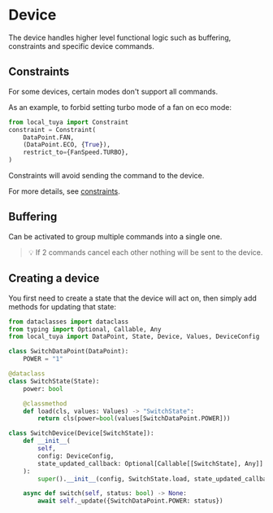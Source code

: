 # Device
The device handles higher level functional logic such as buffering, constraints and specific device commands.

## Constraints
For some devices, certain modes don't support all commands.

As an example, to forbid setting turbo mode of a fan on eco mode:
```python
from local_tuya import Constraint
constraint = Constraint(
    DataPoint.FAN,
    (DataPoint.ECO, {True}),
    restrict_to={FanSpeed.TURBO},
)
```

Constraints will avoid sending the command to the device.

For more details, see [constraints](./constraints.py).

## Buffering
Can be activated to group multiple commands into a single one.

> 💡 If 2 commands cancel each other nothing will be sent to the device.

## Creating a device
You first need to create a state that the device will act on, then simply add methods for updating that state:
```python
from dataclasses import dataclass
from typing import Optional, Callable, Any
from local_tuya import DataPoint, State, Device, Values, DeviceConfig

class SwitchDataPoint(DataPoint):
    POWER = "1"

@dataclass
class SwitchState(State):
    power: bool

    @classmethod
    def load(cls, values: Values) -> "SwitchState":
        return cls(power=bool(values[SwitchDataPoint.POWER]))

class SwitchDevice(Device[SwitchState]):
    def __init__(
        self,
        config: DeviceConfig,
        state_updated_callback: Optional[Callable[[SwitchState], Any]] = None,
    ):
        super().__init__(config, SwitchState.load, state_updated_callback)

    async def switch(self, status: bool) -> None:
        await self._update({SwitchDataPoint.POWER: status})
```
